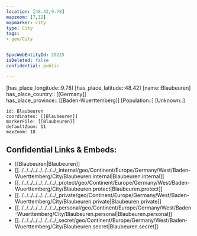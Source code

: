 ```yaml
---
location: [48.42,9.78] 
mapzoom: [7,12] 
mapmarker: city 
type: City
tags:
- geo/City


SpocWebEntityId: 29225
isDeleted: false
confidential: public

---
```

[has_place_longitude::9.78] 
[has_place_latitude::48.42] 
[name::Blaubeuren] 
has_place_country:: [[Germany]]  
has_place_province:: [[Baden-Wuerttemberg]] 
[Population::] 
[Unknown::] 


```leaflet
id: Blaubeuren
coordinates: [[Blaubeuren]] 
markerFile: [[Blaubeuren]] 
defaultZoom: 11 
maxZoom: 18
```


## Confidential Links & Embeds: 
- [[Blaubeuren|Blaubeuren]]  
- [[../../../../../../../../_internal/geo/Continent/Europe/Germany/West/Baden-Wuerttemberg/City/Blaubeuren.internal|Blaubeuren.internal]] 
- [[../../../../../../../../_protect/geo/Continent/Europe/Germany/West/Baden-Wuerttemberg/City/Blaubeuren.protect|Blaubeuren.protect]] 
- [[../../../../../../../../_private/geo/Continent/Europe/Germany/West/Baden-Wuerttemberg/City/Blaubeuren.private|Blaubeuren.private]] 
- [[../../../../../../../../_personal/geo/Continent/Europe/Germany/West/Baden-Wuerttemberg/City/Blaubeuren.personal|Blaubeuren.personal]] 
- [[../../../../../../../../_secret/geo/Continent/Europe/Germany/West/Baden-Wuerttemberg/City/Blaubeuren.secret|Blaubeuren.secret]] 

